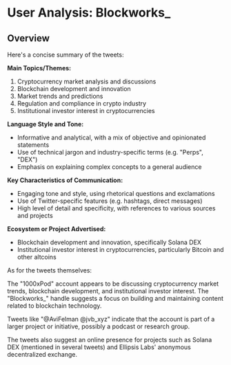 # User Analysis: Blockworks_

## Overview

Here's a concise summary of the tweets:

**Main Topics/Themes:**

1. Cryptocurrency market analysis and discussions
2. Blockchain development and innovation
3. Market trends and predictions
4. Regulation and compliance in crypto industry
5. Institutional investor interest in cryptocurrencies

**Language Style and Tone:**

* Informative and analytical, with a mix of objective and opinionated statements
* Use of technical jargon and industry-specific terms (e.g. "Perps", "DEX")
* Emphasis on explaining complex concepts to a general audience

**Key Characteristics of Communication:**

* Engaging tone and style, using rhetorical questions and exclamations
* Use of Twitter-specific features (e.g. hashtags, direct messages)
* High level of detail and specificity, with references to various sources and projects

**Ecosystem or Project Advertised:**

* Blockchain development and innovation, specifically Solana DEX
* Institutional investor interest in cryptocurrencies, particularly Bitcoin and other altcoins

As for the tweets themselves:

The "1000xPod" account appears to be discussing cryptocurrency market trends, blockchain development, and institutional investor interest. The "Blockworks_" handle suggests a focus on building and maintaining content related to blockchain technology.

Tweets like "@AviFelman @jvb_xyz" indicate that the account is part of a larger project or initiative, possibly a podcast or research group.

The tweets also suggest an online presence for projects such as Solana DEX (mentioned in several tweets) and Ellipsis Labs' anonymous decentralized exchange.